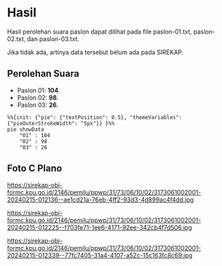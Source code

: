 # Hasil

Hasil perolehan suara paslon dapat dilihat pada file paslon-01.txt, paslon-02.txt, dan paslon-03.txt.

Jika tidak ada, artinya data tersebut belum ada pada SIREKAP.

## Perolehan Suara

 * Paslon 01: **104**.
 * Paslon 02: **98**.
 * Paslon 03: **26**.

```mermaid
%%{init: {"pie": {"textPosition": 0.5}, "themeVariables": {"pieOuterStrokeWidth": "5px"}} }%%
pie showData
    "01" : 104
    "02" : 98
    "03" : 26
```
## Foto C Plano

https://sirekap-obj-formc.kpu.go.id/2146/pemilu/ppwp/31/73/06/10/02/3173061002001-20240215-012136--ae1cd21a-76eb-4ff2-93d3-4d899ac4f4dd.jpg

https://sirekap-obj-formc.kpu.go.id/2146/pemilu/ppwp/31/73/06/10/02/3173061002001-20240215-012225--f703fe71-1ee6-4171-92ee-342cb4f7d506.jpg

https://sirekap-obj-formc.kpu.go.id/2146/pemilu/ppwp/31/73/06/10/02/3173061002001-20240215-012339--77fc7405-31a4-4107-a52c-15c163fc8c69.jpg
